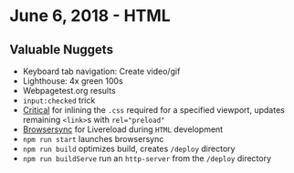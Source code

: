# June 6, 2018 - HTML

## Valuable Nuggets

- Keyboard tab navigation: Create video/gif
- Lighthouse: 4x green 100s
- Webpagetest.org results
- `input:checked` trick
- [Critical](https://www.npmjs.com/package/critical) for inlining the `.css` required for a specified viewport, updates remaining `<link>`s with `rel="preload"`
- [Browsersync](https://browsersync.io/) for Livereload during `HTML` development
- `npm run start` launches browsersync
- `npm run build` optimizes build, creates `/deploy` directory
- `npm run buildServe` run an `http-server` from the `/deploy` directory
